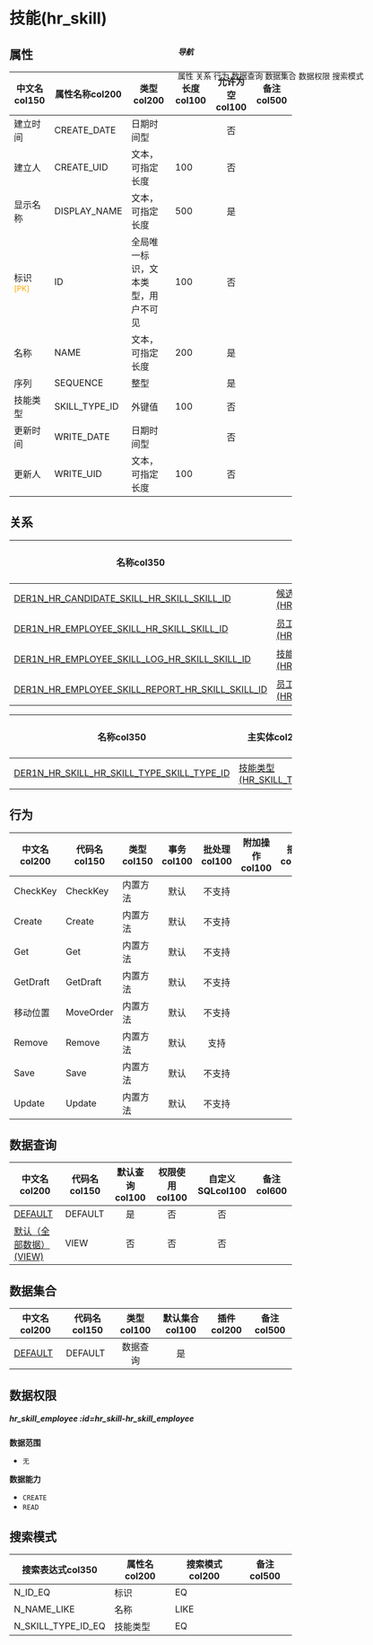 # 技能(hr_skill)  <!-- {docsify-ignore-all} -->


## 属性
|    中文名col150 | 属性名称col200           | 类型col200     | 长度col100    |允许为空col100    |  备注col500  |
| --------   |------------| -----  | -----  | :----: | -------- |
|建立时间|CREATE_DATE|日期时间型||否||
|建立人|CREATE_UID|文本，可指定长度|100|否||
|显示名称|DISPLAY_NAME|文本，可指定长度|500|是||
|标识<sup class="footnote-symbol"><font color=orange>[PK]</font></sup>|ID|全局唯一标识，文本类型，用户不可见|100|否||
|名称|NAME|文本，可指定长度|200|是||
|序列|SEQUENCE|整型||是||
|技能类型|SKILL_TYPE_ID|外键值|100|否||
|更新时间|WRITE_DATE|日期时间型||否||
|更新人|WRITE_UID|文本，可指定长度|100|否||


## 关系

<el-row>
<el-tabs v-model="show_der">
<el-tab-pane label="主关系" name="major">

| 名称col350     |   从实体col200 | 关系类型col200     |   备注col500  |
| -------- |---------- |------------|----- |
|[DER1N_HR_CANDIDATE_SKILL_HR_SKILL_SKILL_ID](der/DER1N_HR_CANDIDATE_SKILL_HR_SKILL_SKILL_ID)|[候选人的技能水平(HR_CANDIDATE_SKILL)](module/hr/hr_candidate_skill)|1:N关系||
|[DER1N_HR_EMPLOYEE_SKILL_HR_SKILL_SKILL_ID](der/DER1N_HR_EMPLOYEE_SKILL_HR_SKILL_SKILL_ID)|[员工的技能等级(HR_EMPLOYEE_SKILL)](module/hr/hr_employee_skill)|1:N关系||
|[DER1N_HR_EMPLOYEE_SKILL_LOG_HR_SKILL_SKILL_ID](der/DER1N_HR_EMPLOYEE_SKILL_LOG_HR_SKILL_SKILL_ID)|[技能历史(HR_EMPLOYEE_SKILL_LOG)](module/hr/hr_employee_skill_log)|1:N关系||
|[DER1N_HR_EMPLOYEE_SKILL_REPORT_HR_SKILL_SKILL_ID](der/DER1N_HR_EMPLOYEE_SKILL_REPORT_HR_SKILL_SKILL_ID)|[员工技能报表(HR_EMPLOYEE_SKILL_REPORT)](module/hr/hr_employee_skill_report)|1:N关系||


</el-tab-pane>
<el-tab-pane label="从关系" name="minor">

|  名称col350   | 主实体col200   | 关系类型col200   |    备注col500  |
| -------- |---------- |-----------|----- |
|[DER1N_HR_SKILL_HR_SKILL_TYPE_SKILL_TYPE_ID](der/DER1N_HR_SKILL_HR_SKILL_TYPE_SKILL_TYPE_ID)|[技能类型(HR_SKILL_TYPE)](module/hr/hr_skill_type)|1:N关系||

</el-tab-pane>
</el-tabs>
</el-row>

## 行为
| 中文名col200    | 代码名col150    | 类型col150    | 事务col100   | 批处理col100   | 附加操作col100  | 插件col150    |  备注col300  |
| -------- |---------- |----------- |:----:|:----:|---------| ----- | ----- |
|CheckKey|CheckKey|内置方法|默认|不支持||||
|Create|Create|内置方法|默认|不支持||||
|Get|Get|内置方法|默认|不支持||||
|GetDraft|GetDraft|内置方法|默认|不支持||||
|移动位置|MoveOrder|内置方法|默认|不支持||||
|Remove|Remove|内置方法|默认|支持||||
|Save|Save|内置方法|默认|不支持||||
|Update|Update|内置方法|默认|不支持||||

## 数据查询
| 中文名col200    | 代码名col150    | 默认查询col100 | 权限使用col100 | 自定义SQLcol100 |  备注col600|
| --------  | --------   | :----:  |:----:  | :----:  |----- |
|[DEFAULT](module/hr/hr_skill/query/Default)|DEFAULT|是|否 |否 ||
|[默认（全部数据）(VIEW)](module/hr/hr_skill/query/View)|VIEW|否|否 |否 ||

## 数据集合
| 中文名col200  | 代码名col150  | 类型col100 | 默认集合col100 |   插件col200|   备注col500|
| --------  | --------   | :----:   | :----:   | ----- |----- |
|[DEFAULT](module/hr/hr_skill/dataset/Default)|DEFAULT|数据查询|是|||

## 数据权限

##### hr_skill_employee :id=hr_skill-hr_skill_employee

<p class="panel-title"><b>数据范围</b></p>

* `无`

<p class="panel-title"><b>数据能力</b></p>

* `CREATE`
* `READ`




## 搜索模式
|   搜索表达式col350   |    属性名col200    |    搜索模式col200        |备注col500  |
| -------- |------------|------------|------|
|N_ID_EQ|标识|EQ||
|N_NAME_LIKE|名称|LIKE||
|N_SKILL_TYPE_ID_EQ|技能类型|EQ||

<div style="display: block; overflow: hidden; position: fixed; top: 140px; right: 100px;">

##### 导航
<el-anchor >
<el-anchor-link :href="`#/module/hr/hr_skill?id=属性`">
  属性
</el-anchor-link>
<el-anchor-link :href="`#/module/hr/hr_skill?id=关系`">
  关系
</el-anchor-link>
<el-anchor-link :href="`#/module/hr/hr_skill?id=行为`">
  行为
</el-anchor-link>
<el-anchor-link :href="`#/module/hr/hr_skill?id=数据查询`">
  数据查询
</el-anchor-link>
<el-anchor-link :href="`#/module/hr/hr_skill?id=数据集合`">
  数据集合
</el-anchor-link>
<el-anchor-link :href="`#/module/hr/hr_skill?id=数据权限`">
  数据权限
</el-anchor-link>
<el-anchor-link :href="`#/module/hr/hr_skill?id=搜索模式`">
  搜索模式
</el-anchor-link>
</el-anchor>
</div>

<script>
 const { createApp } = Vue
  createApp({
    data() {
      return {
show_der:'major',


      }
    },
    methods: {
    }
  }).use(ElementPlus).mount('#app')
</script>